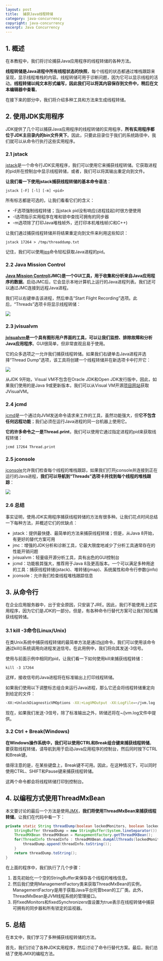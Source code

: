 ```yaml
---
layout: post
title:  捕获Java线程转储
category: java-concurrency
copyright: java-concurrency
excerpt: Java Concurrency
---
```


## 1. 概述

在本教程中，我们将讨论捕获Java应用程序的线程转储的各种方法。

**线程转储是Java进程中所有线程状态的快照**，每个线程的状态都通过堆栈跟踪来呈现，显示线程堆栈的内容。线程转储可用于诊断问题，因为它可以显示线程的活动。**线程转储以纯文本形式编写，因此我们可以将其内容保存到文件中，稍后在文本编辑器中查看**。

在接下来的部分中，我们将介绍多种工具和方法来生成线程转储。

## 2. 使用JDK实用程序

JDK提供了几个可以捕获Java应用程序的线程转储的实用程序，**所有实用程序都位于JDK主目录内的bin文件夹下**。因此，只要此目录位于我们的系统路径中，我们就可以从命令行执行这些实用程序。

### 2.1 jstack

[jstack](https://docs.oracle.com/en/java/javase/11/tools/jstack.html)是一个命令行JDK实用程序，我们可以使用它来捕获线程转储。它获取进程的pid并在控制台中显示线程转储，或者，我们可以将其输出重定向到文件。

**让我们看一下使用jstack捕获线程转储的基本命令语法**：

```shell
jstack [-F] [-l] [-m] <pid>
```

所有标志都是可选的，让我们看看它们的含义：

- -F选项强制线程转储；当jstack pid没有响应(进程挂起)时很方便使用
- -l选项指示实用程序在堆和锁中查找可拥有的同步器
- -m选项除了打印Java堆栈帧外，还打印本机堆栈帧(C和C++)

让我们通过捕获线程转储并将结果重定向到文件来利用这些知识：

```shell
jstack 17264 > /tmp/threaddump.txt
```

记住，我们可以使用[jps](https://docs.oracle.com/en/java/javase/11/tools/jps.html)命令轻松获取Java进程的pid。

### 2.2 Java Mission Control

**[Java Mission Control](https://docs.oracle.com/javacomponents/jmc-5-5/jmc-user-guide/intro.htm#JMCCI109)(JMC)是一个GUI工具，用于收集和分析来自Java应用程序的数据**。启动JMC后，它会显示本地计算机上运行的Java进程列表。我们还可以通过JMC连接到远程Java进程。

我们可以右键单击该进程，然后单击“Start Flight Recording”选项。此后，“Threads”选项卡将显示线程转储：

![](/assets/images/2025/javaconcurrency/javathreaddump01.png)

### 2.3 jvisualvm

**[jvisualvm](https://docs.oracle.com/javase/8/docs/technotes/tools/unix/jvisualvm.html)是一个具有图形用户界面的工具，可以让我们监控、排除故障和分析Java应用程序**。GUI很简单，但非常直观且易于使用。

它的众多选项之一允许我们捕获线程转储。如果我们右键单击Java进程并选择“Thread Dump”选项，该工具将创建一个线程转储并在新选项卡中打开它：

![](/assets/images/2025/javaconcurrency/javathreaddump02.png)

从JDK 9开始，Visual VM不包含在Oracle JDK和Open JDK发行版中，因此，如果我们使用的是Java 9或更新版本，我们可以从Visual VM开源[项目网站](https://visualvm.github.io/)获取JVisualVM。

### 2.4 jcmd

[jcmd](https://docs.oracle.com/en/java/javase/11/tools/jcmd.html)是一个通过向JVM发送命令请求来工作的工具，虽然功能强大，但**它不包含任何远程功能**；我们必须在运行Java进程的同一台机器上使用它。

**它的许多命令之一是Thread.print**，我们可以使用它通过指定进程的pid来获取线程转储：

```shell
jcmd 17264 Thread.print
```

### 2.5 jconsole

[jconsole](https://docs.oracle.com/en/java/javase/11/management/using-jconsole.html)允许我们检查每个线程的堆栈跟踪，如果我们打开jconsole并连接到正在运行的Java进程，**我们可以导航到“Threads”选项卡并找到每个线程的堆栈跟踪**：

![](/assets/images/2025/javaconcurrency/javathreaddump03.png)

### 2.6 总结

事实证明，使用JDK实用程序捕获线程转储的方法有很多种。让我们花点时间总结一下每种方法，并概述它们的优缺点：

- jstack：提供最快捷、最简单的方法来捕获线程转储；但是，从Java 8开始，有更好的替代方案可用
- jmc：增强的JDK分析和诊断工具，它最大限度地减少了分析工具通常存在的性能开销问题
- jvisualvm：轻量级开源分析工具，具有出色的GUI控制台
- jcmd：功能极其强大，推荐用于Java 8及更高版本。一个可以满足多种用途的工具：捕获线程转储(jstack)、堆转储(jmap)、系统属性和命令行参数(jinfo)
- jconsole：允许我们检查线程堆栈跟踪信息

## 3. 从命令行

在企业应用服务器中，出于安全原因，只安装了JRE。因此，我们不能使用上述实用程序，因为它们是JDK的一部分。但是，有各种命令行替代方案可让我们轻松捕获线程转储。

### 3.1 kill -3命令(Linux/Unix)

在类Unix系统中捕获线程转储的最简单方法是通过[kill](https://linux.die.net/man/3/kill)命令，我们可以使用该命令通过kill()系统调用向进程发送信号。在此用例中，我们将向其发送-3信号。

使用与前面示例中相同的pid，让我们看一下如何使用kill来捕获线程转储：

```shell
kill -3 17264
```

这样，接收信号的Java进程将在标准输出上打印线程转储。

如果我们使用以下调整标志组合来运行Java进程，那么它还会将线程转储重定向到给定的文件：

```bash
-XX:+UnlockDiagnosticVMOptions -XX:+LogVMOutput -XX:LogFile=~/jvm.log
```

现在，如果我们发送-3信号，除了标准输出之外，转储还将在~/jvm.log文件中提供。

### 3.2 Ctrl + Break(Windows)

**在Windows操作系统中，我们可以使用CTRL和Break组合键来捕获线程转储**。要获取线程转储，请导航到用于启动Java应用程序的控制台，然后同时按下CTRL和Break键。

值得注意的是，在某些键盘上，Break键不可用。因此，在这种情况下，可以同时使用CTRL、SHIFT和Pause键来捕获线程转储。

这两个命令都会将线程转储打印到控制台。

## 4. 以编程方式使用ThreadMxBean

本文要讨论的最后一个方法是使用[JMX](https://www.baeldung.com/java-management-extensions)，**我们将使用ThreadMxBean来捕获线程转储**。让我们在代码中看一下：

```java
private static String threadDump(boolean lockedMonitors, boolean lockedSynchronizers) {
    StringBuffer threadDump = new StringBuffer(System.lineSeparator());
    ThreadMXBean threadMXBean = ManagementFactory.getThreadMXBean();
    for(ThreadInfo threadInfo : threadMXBean.dumpAllThreads(lockedMonitors, lockedSynchronizers)) {
        threadDump.append(threadInfo.toString());
    }
    return threadDump.toString();
}
```

在上面的程序中，我们执行了几个步骤：

1. 首先初始化一个空的StringBuffer来保存各个线程的堆栈信息。
2. 然后我们使用ManagementFactory类来获取ThreadMxBean的实例，ManagementFactory是用于获取Java平台托管bean的工厂类。此外，ThreadMxBean是JVM线程系统的管理接口。
3. 将fixedMonitors和fixedSynchronizers值设置为true表示在线程转储中捕获可拥有的同步器和所有锁定的监视器。

## 5. 总结

在本文中，我们学习了多种捕获线程转储的方法。

首先，我们讨论了各种JDK实用程序，然后讨论了命令行替代方案。最后，我们总结了使用JMX的编程方法。